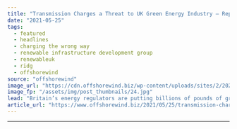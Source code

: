 ```yaml
---
title: "Transmission Charges a Threat to UK Green Energy Industry – Report"
date: "2021-05-25"
tags: 
  - featured
  - headlines
  - charging the wrong way
  - renewable infrastructure development group
  - renewableuk
  - ridg
  - offshorewind
source: "offshorewind"
image_url: "https://cdn.offshorewind.biz/wp-content/uploads/sites/2/2021/05/25104003/Transmission-Charges-a-Threat-to-UK-Green-Energy-Industry.jpg"
image_fp: "/assets/img/post_thumbnails/24.jpg"
lead: "Britain’s energy regulators are putting billions of pounds of green infrastructure investment at risk"
article_url: "https://www.offshorewind.biz/2021/05/25/transmission-charges-a-threat-to-uk-green-energy-industry-report/"
---
```


---
